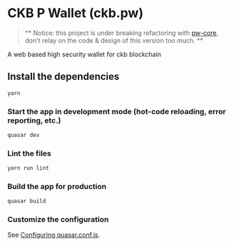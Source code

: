 # CKB P Wallet (ckb.pw)

> ** Notice: this project is under breaking refactoring with [pw-core](https://github.com/lay2dev/pw-core), don't relay on the code & design of this version too much. **

A web based high security wallet for ckb blockchain

## Install the dependencies
```bash
yarn
```

### Start the app in development mode (hot-code reloading, error reporting, etc.)
```bash
quasar dev
```

### Lint the files
```bash
yarn run lint
```

### Build the app for production
```bash
quasar build
```

### Customize the configuration
See [Configuring quasar.conf.js](https://quasar.dev/quasar-cli/quasar-conf-js).
